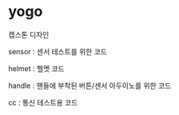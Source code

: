 # yogo
캡스톤 디자인 

sensor : 센서 테스트를 위한 코드 

helmet : 헬멧 코드

handle : 핸들에 부착된 버튼/센서 아두이노를 위한 코드

cc : 통신 테스트용 코드 
